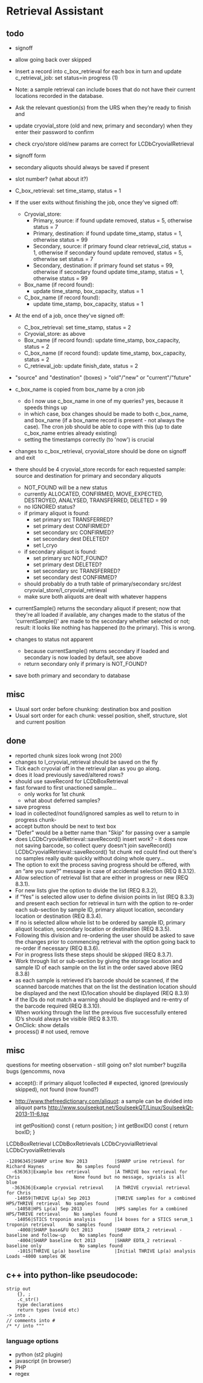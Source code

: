 # Retrieval Assistant

## todo

 * signoff
 * allow going back over skipped
 * Insert a record into c_box_retrieval for each box in turn and update c_retrieval_job: set status=in progress (1)
 * Note: a sample retrieval can include boxes that do not have their current locations recorded in the database.

 * Ask the relevant question(s) from the URS when they’re ready to finish and 
 * update cryovial_store (old and new, primary and secondary) when they enter their password to confirm

 * check cryo/store old/new params are correct for LCDbCryovialRetrieval

 * signoff form
 * secondary aliquots should always be saved if present
 * slot number? (what about it?)
 * C_box_retrieval: set time_stamp, status = 1 
 * If the user exits without finishing the job, once they've signed off: 
    * Cryovial_store: 
        * Primary, source: if found update removed, status = 5, otherwise status = 7 
        * Primary, destination: if found update time_stamp, status = 1, otherwise status = 99 
        * Secondary, source: if primary found clear retrieval_cid, status = 1, otherwise if secondary found update removed, status = 5, otherwise set status = 7 
        * Secondary, destination: if primary found set status = 99, otherwise if secondary found update time_stamp, status = 1, otherwise status = 99 
    * Box_name (if record found): 
        * update time_stamp, box_capacity, status = 1 
    * C_box_name (if record found): 
        * update time_stamp, box_capacity, status = 1 
 * At the end of a job, once they've signed off: 
     * C_box_retrieval: set time_stamp, status = 2 
     * Cryovial_store: as above 
     * Box_name (if record found): update time_stamp, box_capacity, status = 2 
     * C_box_name (if record found): update time_stamp, box_capacity, status = 2 
     * C_retrieval_job: update finish_date, status = 2 
 * "source" and "destination" (boxes) > "old"/"new" or "current"/"future"
  * c_box_name is copied from box_name by a cron job
    * do I now use c_box_name in one of my queries? yes, because it speeds things up
    * in which case, box changes should be made to both c_box_name, and box_name (if a box_name record is present - not always the case). The cron job should be able to cope with this (up to date c_box_name entries already existing)
    * setting the timestamps correctly (to 'now') is crucial 
 * changes to c_box_retrieval, cryovial_store should be done on signoff and exit
 * there should be 4 cryovial_store records for each requested sample: source and destination for primary and secondary aliquots
    * NOT_FOUND will be a new status
    * currently ALLOCATED, CONFIRMED, MOVE_EXPECTED, DESTROYED, ANALYSED, TRANSFERRED, DELETED = 99
    * no IGNORED status?
    * if primary aliquot is found:
        - set primary src TRANSFERRED?
        - set primary dest CONFIRMED?
        - set secondary src CONFIRMED?
        - set secondary dest DELETED?
        - set l_cryo 
    * if secondary aliquot is found:
        - set primary src NOT_FOUND?
        - set primary dest DELETED?
        - set secondary src TRANSFERRED?
        - set secondary dest CONFIRMED?
    * should probably do a truth table of primary/secondary src/dest cryovial_store/l_cryovial_retrieval
    * make sure both aliquots are dealt with whatever happens
 * currentSample() returns the secondary aliquot if present; now that they're all loaded if available, any changes made to the status of the 'currentSample()' are made to the secondary whether selected or not; result: it looks like nothing has happened (to the primary). This is wrong.
 * changes to status not apparent
    * because currentSample() returns secondary if loaded and secondary is now loaded by default, see above
    * return secondary only if primary is NOT_FOUND?
 * save both primary and secondary to database

## misc

 * Usual sort order before chunking: destination box and position
 * Usual sort order for each chunk: vessel position, shelf, structure, slot and current position

## done

 * reported chunk sizes look wrong (not 200)
 * changes to l_cryovial_retrieval should be saved on the fly
 * Tick each cryovial off in the retrieval plan as you go along.
 * does it load previously saved/altered rows?
 * should use saveRecord for LCDbBoxRetrieval
 * fast forward to first unactioned sample...
    * only works for 1st chunk
    * what about deferred samples?
 * save progress
 * load in collected/not found/ignored samples as well to return to in progress chunk-
* accept button should be next to text box
* "Defer" would be a better name than "Skip" for passing over a sample
* does LCDbCryovialRetrieval::saveRecord() insert work? - it does now
not saving barcode, so collect query doesn't join
saveRecord()
LCDbCryovialRetrieval::saveRecord()
1st chunk red
could find out there's no samples really quite quickly without doing whole query... 
 * The option to exit the process saving progress should be offered, with an “are you sure?” message in case of accidental selection (REQ 8.3.12).
 * Allow selection of retrieval list that are either in progress or new (REQ 8.3.1). 
 * For new lists give the option to divide the list (REQ 8.3.2), 
 * if “Yes” is selected allow user to define division points in list (REQ 8.3.3) and present each section for retrieval in turn with the option to re-order each sub-section by sample ID, primary aliquot location, secondary location or destination (REQ 8.3.4). 
 * If no is selected allow whole list to be ordered by sample ID, primary aliquot location, secondary location or destination (REQ 8.3.5). 
 * Following this division and re-ordering the user should be asked to save the changes prior to commencing retrieval with the option going back to re-order if necessary (REQ 8.3.6). 
 * For in progress lists these steps should be skipped (REQ 8.3.7).
 * Work through list or sub-section by giving the storage location and sample ID of each sample on the list in the order saved above (REQ 8.3.8) 
 * as each sample is retrieved it’s barcode should be scanned, if the scanned barcode matches that on the list the destination location should be displayed and the next ID/location should be displayed (REQ 8.3.9) 
 * if the IDs do not match a warning should be displayed and re-entry of the barcode required (REQ 8.3.10). 
 * When working through the list the previous five successfully entered ID’s should always be visible (REQ 8.3.11). 
  * OnClick: show details
 * process() # not used, remove



## misc

questions for meeting
 observation - still going on?
 slot number?
 bugzilla bugs (gencomms, 
 nova
 
 * accept(): if primary aliquot !collected   # expected, ignored (previously skipped), not found (now found?)
 * http://www.thefreedictionary.com/aliquot: a sample can be divided into aliquot parts
http://www.soulseekqt.net/SoulseekQT/Linux/SoulseekQt-2013-11-6.tgz 

    int getPosition() const { return position; }
    int getBoxID() const { return boxID; }

LCDbBoxRetrieval
LCDbBoxRetrievals
LCDbCryovialRetrieval
LCDbCryovialRetrievals

    -12896345|SHARP urine Nov 2013          |SHARP urine retrieval for Richard Haynes            No samples found
      -636363|Example box retrieval         |A THRIVE box retrieval for Chris                    None found but no message, sgvials is all blue
      -363636|Example cryovial retrieval    |A THRIVE cryovial retrieval for Chris               
       -14059|THRIVE Lp(a) Sep 2013         |THRIVE samples for a combined HPS/THRIVE retrieval  No samples found
       -14058|HPS Lp(a) Sep 2013            |HPS samples for a combined HPS/THRIVE retrieval     No samples found
       -14056|STICS troponin analysis       |14 boxes for a STICS serum_1 troponin retrieval     No samples found
        -4008|SHARP base&FU Oct 2013        |SHARP EDTA_2 retrieval - baseline and follow-up     No samples found
        -4004|SHARP baseline Oct 2013       |SHARP EDTA_2 retrieval - baseline only              No samples found
        -1015|THRIVE Lp(a) baseline         |Initial THRIVE Lp(a) analysis                       Loads ~4000 samples OK

## c++ into python-like pseudocode:
    strip out 
        {}, ;
        .c_str()
        type declarations
        return types (void etc)
    -> into .
    // comments into #
    /* */ into """

### language options

 * python (st2 plugin)
 * javascript (in browser)
 * PHP
 * regex
